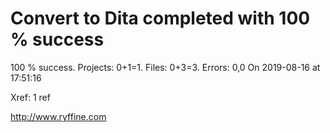 # Convert to Dita  completed with 100 % success

100 % success. Projects: 0+1=1.  Files: 0+3=3. Errors: 0,0  On 2019-08-16 at 17:51:16

Xref: 1 ref



http://www.ryffine.com
